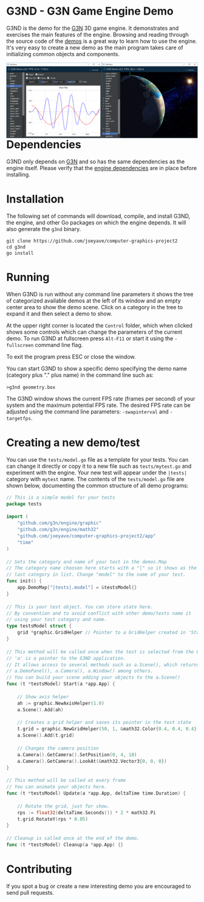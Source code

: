 # G3ND - G3N Game Engine Demo

G3ND is the demo for the [G3N](https://github.com/g3n/engine) 3D game engine.
It demonstrates and exercises the main features of the engine. Browsing and reading through the source code of the [demos](https://github.com/joeyave/computer-graphics-project2/tree/master/demos) is a great way to learn how to use the engine.
It's very easy to create a new demo as the main program takes care of initializing common objects and components.

<p align="center">
  <img style="float: right;" src="https://raw.githubusercontent.com/joeyave/computer-graphics-project2/master/data/images/g3nd_screenshots.png" alt="G3ND In Action"/>
</p>

# Dependencies

G3ND only depends on [G3N](https://github.com/g3n/engine) and so has the same dependencies as the engine itself.
Please verify that the [engine dependencies](https://github.com/g3n/engine#dependencies) are in place before installing.

# Installation

The following set of commands will download, compile, and install G3ND, the engine, and other Go packages on which the engine depends.
It will also generate the `g3nd` binary.

```
git clone https://github.com/joeyave/computer-graphics-project2
cd g3nd
go install
```

# Running

When G3ND is run without any command line parameters it shows the tree of
categorized available demos at the left of its window and an empty center area
to show the demo scene.
Click on a category in the tree to expand it and then select a demo to show.

At the upper right corner is located the `Control` folder, which when clicked
shows some controls which can change the parameters of the current demo.
To run G3ND at fullscreen press `Alt-F11` or start it using the `-fullscreen` command line flag.

To exit the program press ESC or close the window.

You can start G3ND to show a specific demo specifying the demo name (category plus "." plus name) in the command
line such as:

`>g3nd geometry.box`

The G3ND window shows the current FPS rate (frames per second) of your system and the maximum potential FPS rate.
The desired FPS rate can be adjusted using the command line parameters: `-swapinterval` and `-targetfps`.

# Creating a new demo/test

You can use the `tests/model.go` file as a template
for your tests. You can can change it directly or copy it to a
new file such as `tests/mytest.go` and
experiment with the engine. Your new test will appear under the
`|tests|` category with `mytest` name. The contents of the `tests/model.go`
file are shown below, documenting the common structure of all
demo programs:

```Go
// This is a simple model for your tests
package tests

import (
	"github.com/g3n/engine/graphic"
	"github.com/g3n/engine/math32"
	"github.com/joeyave/computer-graphics-project2/app"
	"time"
)

// Sets the category and name of your test in the demos.Map
// The category name choosen here starts with a "|" so it shows as the
// last category in list. Change "model" to the name of your test.
func init() {
	app.DemoMap["|tests|.model"] = &testsModel{}
}

// This is your test object. You can store state here.
// By convention and to avoid conflict with other demo/tests name it
// using your test category and name.
type testsModel struct {
	grid *graphic.GridHelper // Pointer to a GridHelper created in 'Start'
}

// This method will be called once when the test is selected from the G3ND list.
// 'a' is a pointer to the G3ND application.
// It allows access to several methods such as a.Scene(), which returns the current scene,
// a.DemoPanel(), a.Camera(), a.Window() among others.
// You can build your scene adding your objects to the a.Scene()
func (t *testsModel) Start(a *app.App) {

	// Show axis helper
	ah := graphic.NewAxisHelper(1.0)
	a.Scene().Add(ah)

	// Creates a grid helper and saves its pointer in the test state
	t.grid = graphic.NewGridHelper(50, 1, &math32.Color{0.4, 0.4, 0.4})
	a.Scene().Add(t.grid)

	// Changes the camera position
	a.Camera().GetCamera().SetPosition(0, 4, 10)
	a.Camera().GetCamera().LookAt(&math32.Vector3{0, 0, 0})
}

// This method will be called at every frame
// You can animate your objects here.
func (t *testsModel) Update(a *app.App, deltaTime time.Duration) {

	// Rotate the grid, just for show.
	rps := float32(deltaTime.Seconds()) * 2 * math32.Pi
	t.grid.RotateY(rps * 0.05)
}

// Cleanup is called once at the end of the demo.
func (t *testsModel) Cleanup(a *app.App) {}
```

# Contributing

If you spot a bug or create a new interesting demo you are encouraged to
send pull requests.
